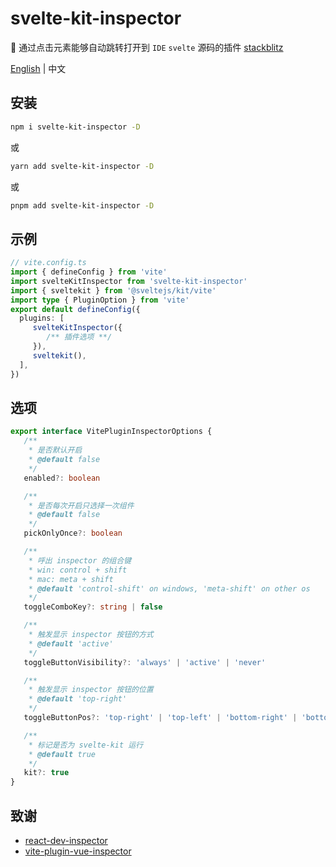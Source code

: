 # svelte-kit-inspector
🧩 通过点击元素能够自动跳转打开到 `IDE` `svelte` 源码的插件 [stackblitz](https://stackblitz.com/edit/vitejs-vite-dalqvi?file=src%2Froutes%2F%2Bpage.svelte)

[English](https://github.com/ikun-svelte/svelte-kit-inspector/blob/master/README.md) | 中文

## 安装

```bash
npm i svelte-kit-inspector -D
```
或
```bash
yarn add svelte-kit-inspector -D
```
或
```bash
pnpm add svelte-kit-inspector -D
```

## 示例

```ts
// vite.config.ts
import { defineConfig } from 'vite'
import svelteKitInspector from 'svelte-kit-inspector'
import { sveltekit } from '@sveltejs/kit/vite'
import type { PluginOption } from 'vite'
export default defineConfig({
  plugins: [
     svelteKitInspector({
        /** 插件选项 **/
     }),
     sveltekit(),
  ],
})
```

## 选项

```typescript
export interface VitePluginInspectorOptions {
   /**
    * 是否默认开启
    * @default false
    */
   enabled?: boolean

   /**
    * 是否每次开启只选择一次组件
    * @default false
    */
   pickOnlyOnce?: boolean

   /**
    * 呼出 inspector 的组合键
    * win: control + shift
    * mac: meta + shift
    * @default 'control-shift' on windows, 'meta-shift' on other os
    */
   toggleComboKey?: string | false

   /**
    * 触发显示 inspector 按钮的方式
    * @default 'active'
    */
   toggleButtonVisibility?: 'always' | 'active' | 'never'

   /**
    * 触发显示 inspector 按钮的位置
    * @default 'top-right'
    */
   toggleButtonPos?: 'top-right' | 'top-left' | 'bottom-right' | 'bottom-left'

   /**
    * 标记是否为 svelte-kit 运行
    * @default true
    */
   kit?: true
}
```


## 致谢
* [react-dev-inspector](https://github.com/zthxxx/react-dev-inspector)
* [vite-plugin-vue-inspector](https://github.com/webfansplz/vite-plugin-vue-inspector)
